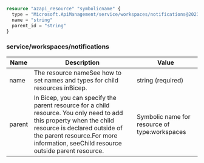```terraform
resource "azapi_resource" "symbolicname" {
  type = "Microsoft.ApiManagement/service/workspaces/notifications@2023-05-01-preview"
  name = "string"
  parent_id = "string"
}

```

### service/workspaces/notifications

| Name | Description | Value |
|-|-|-|
| name | The resource nameSee how to set names and types for child resources inBicep. | string (required) |
| parent | In Bicep, you can specify the parent resource for a child resource. You only need to add this property when the child resource is declared outside of the parent resource.For more information, seeChild resource outside parent resource. | Symbolic name for resource of type:workspaces |


